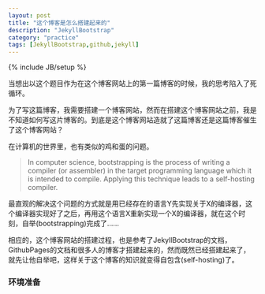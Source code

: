 ```yaml
---
layout: post
title: "这个博客是怎么搭建起来的"
description: "JekyllBootstrap"
category: "practice"
tags: [JekyllBootstrap,github,jekyll]
---
```

{% include JB/setup %}

当想出以这个题目作为在这个博客网站上的第一篇博客的时候，我的思考陷入了死循环。

为了写这篇博客，我需要搭建一个博客网站，然而在搭建这个博客网站之前，我是不知道如何写这片博客的。到底是这个博客网站造就了这篇博客还是这篇博客催生了这个博客网站？

在计算机的世界里，也有类似的鸡和蛋的问题。
> In computer science, bootstrapping is the process of writing a compiler (or assembler) in the target programming language which it is intended to compile. Applying this technique leads to a self-hosting compiler.

最直观的解决这个问题的方式就是用已经存在的语言Y先实现关于X的编译器，这个编译器实现好了之后，再用这个语言X重新实现一个X的编译器，就在这个时刻，自举(bootstrapping)完成了……

相应的，这个博客网站的搭建过程，也是参考了JekyllBootstrap的文档，GithubPages的文档和很多人的博客才搭建起来的，然而既然已经搭建起来了，就先让他自举吧，这样关于这个博客的知识就变得自包含(self-hosting)了。

<!--more-->

### 环境准备

